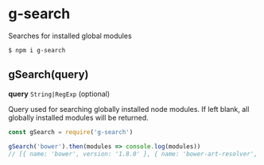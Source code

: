 # g-search
Searches for installed global modules

```
$ npm i g-search
```

## gSearch(query)

**query** `String|RegExp` (optional)

Query used for searching globally installed node modules. If left blank, all globally installed modules will be returned.

```js
const gSearch = require('g-search')

gSearch('bower').then(modules => console.log(modules))
// [{ name: 'bower', version: '1.8.0' }, { name: 'bower-art-resolver', version: '2.0.8' }]
```
